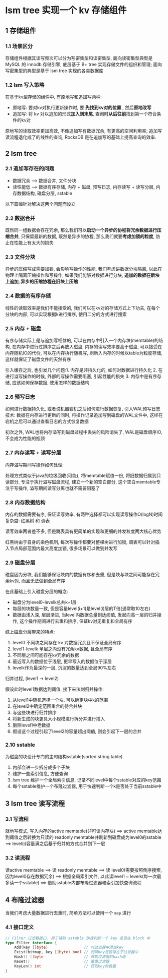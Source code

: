 # lsm tree 实现一个 kv 存储组件
## 1 存储组件

### 1.1 场景区分

存储组件根据其读写频次可以分为写密集型和读密集型, 面向读密集型典型是 MySQL 的 innodb 存储引擎, 底层基于 B+ tree 实现存储文件的组织和管理; 面向写密集型的典型是基于 lsm tree 实现的各类数据库

### 1.2 lsm 写入策略

在基于kv型存储的组件中, 有原地写和追加写两种:

- 原地写: 要对kv对执行更新操作时, 要 **先找到kv对的位置** , 然后**原地改写**
- 追加写: 将 kv 对以追加的形式**加入到末尾**, 查询时**从后往前**找到第一个符合条件的kv对

原地写的读取效率更加高效, 不像追加写有数据冗余, 有更高的空间利用率; 
追加写读流程退化成了的线性的查询, RocksDB 是在追加写的基础上提高查询的效率.

## 2 lsm tree

### 2.1 追加写存在的问题

- 数据冗余 --> 数据合并, 文件分块
- 读性能低 --> 数据有序存储, 内存 + 磁盘, 预写日志, 内存读写 + 读写分层, 内存数据结构, 磁盘分层, sstable

以下篇幅针对解决这两个问题而设立
### 2.2 数据合并

既然同一组数据会存在冗余, 那么我们可以**启动一个异步的协程将冗余数据进行压缩合并**, 
只保留最新的数据, 既然是异步的协程, 那么我们就要**考虑加锁的粒度**, 防止在性能上有太大的损失

### 2.3 文件分块

异步的压缩写成需要加锁, 会影响写操作的性能, 我们考虑讲数据分块隔离, 以此在物理上隔离压缩操作和写操作,
如果我们能够对数据进行分块, **追加的数据在新块上追加, 异步的压缩协程在旧块上压缩**

### 2.4 数据的有序存储

线性的读取效率是我们不能接受的, 我们可以在kv对的存储方式上下功夫, 在每个分块的内部,
可以实现根据k进行排序, 使用二分的方式进行搜索

### 2.5 内存 + 磁盘

有序存储实际上是与追加写相悖的, 可以在内存中引入一个内存块(memtable)的结构, 在内存中进行过排序之后再放入磁盘, 内存的读写效率要高于磁盘, 可以接受在内存随机IO的代价, 可以在内存执行随机写, 刷新入内存的时候以table为粒度存储, 这样就保证了磁盘文件的天然有序

引入缓存之后, 也引发几个问题:1. 内存是非持久化的, 如何对数据进行持久化 2. 在进行溢写操作的时候, 外部的写操作需要阻塞, 引起性能的损失 3. 内存中是有序存储, 应该如何保存数据, 使用怎样的数据结构

### 2.6 预写日志

如何进行数据持久化, 或者说机器宕机之后如何进行数据恢复, 引入WAL预写日志技术: 数据在内存进行更新的同时, 将操作记录追加写到磁盘的WAL文件中, 这样在宕机之后可以通过查看日志的方式恢复数据

初次之外, WAL也将内存溢写到磁盘过程中丢失的风险消失了, WAL是磁盘顺序IO, 不会成为性能的瓶颈

### 2.7 内存读写 + 读写分层

内存溢写期间写操作如何处理:

处理方式类似于java的垃圾回收(可能), 将memtable赋值一份, 将旧数据归属到只读部分, 专注于执行溢写磁盘流程, 建立一个新的空白部分, 这个空白memtable专注于写操作, 溢写期间读写分离也就不需要阻塞了

### 2.8 内存数据结构

内存的数据需要有序, 保证读写效率, 有两种选择都可以实现读写操作O(logN)时间复杂度: 红黑树 和 调表

读写效率两者差不多, 但是跳表具有更简单的实现和更细的并发粒度两大核心优势

红黑树由于自身的染色机制, 每次写操作都要对整棵树进行加锁, 调表可以针对插入节点局部范围内最大高度加锁, 很多场景可以做到并发写

### 2.9 磁盘分层

磁盘因为分块, 我们能够保证块内的数据有序和去重, 但是块与块之间可能存在冗余kv对, 而且无法做到全局有序

在此基础上引入磁盘分层的概念:

- 磁盘分为level0-levelk总共k+1层
- 每层的块数量一致, 但是容量level(i+1)是level(i)层的T倍(通常取10左右)
- 数据由浅入深, 层层渐进, 当level内数据总量到达阈值, 发起向高一层的归并操作, 这个操作期间进行去重和排序, 保证kv对无重复和全局有序

综上磁盘分层带来的特点:

1. level0 不同块之间存在 kv 对数据冗余且不保证全局有序
2. level1-levelk 单层之内没有冗余kv数据, 且全局有序
3. 不同层之间可能存在kv冗余的数据
4. 最近写入的数据位于浅层, 更早写入的数据位于深层
5. levelk作为最深的一层, 沉淀的数量达到全局90%左右



归并过程, (level1 -> level2)

假设此时level1数据达到阈值, 接下来法刺归并操作:

1. 从level1中随机选择一个块, 可以确定块中k的范围
2. 在level2中确定范围重合的待合并块
3. 与这些块进行归并排序
4. 将新生成的块更具大小规模进行拆分并进行插入
5. 删除level1中老数据
6. 假设这个过程引起了level2的容量超出阈值, 则会引起下一层的合并

### 2.10 sstable

为磁盘的块设计专门的主句结构sstable(sorted string table)

1. 内部会进一步拆分成多个子块
2. 维护一些索引信息, 方便查询
3. lsm tree 维护一个全局索引信息, 记录不同level中每个sstable对应的key范围
4. 每个sstable维护一个布隆过滤器, 用于快速判断一个k是否处于当前sstable中

## 3 lsm tree 读写流程

### 3.1 写流程

就地写模式, 写入内存的active memtable(非可读内存块) ==> active memtable达到阈值之后转换为只读的 readonly memtable并刷新到磁盘成为level0的sstable ==> level(i)容量满之后基于归并的方式合并到下一层

### 3.2 读流程

读active memtable ==> 读 readonly memtable ==> 读 level0(需要按照倒序搜索, 因为level0存在数据冗余) ==> 根据全局索引文件, 以此读level1 ~ levelk(每一次最多读一个sstable) ==> 借助sstable内部布隆过滤器和索引加快查询流程

## 4 布隆过滤器

当我们考虑大量数据进行去重时, 简单方法可以使用一个 `map` 进行

### 4.1 接口定义

```go
// Filter 过滤器接口, 用于辅助 sstable 快速判断一个 key 是否在 block 中
type Filter interface {
    Add(key []byte)                // 向过滤器中添加key
    Exist(bitmap, key []byte) bool // 判断key是否存在于过滤器中
    Hash() []byte                  // 获取过滤器的hash值
    Reset()                        // 重置过滤器
    KeyLen() int                   // 获取key的数量
}
```

